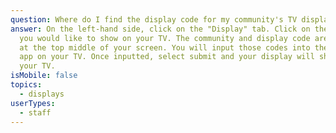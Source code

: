 ```yaml
---
question: Where do I find the display code for my community's TV display?
answer: On the left-hand side, click on the "Display" tab. Click on the display
  you would like to show on your TV. The community and display code are located
  at the top middle of your screen. You will input those codes into the LifeLoop
  app on your TV. Once inputted, select submit and your display will show on
  your TV.
isMobile: false
topics:
  - displays
userTypes:
  - staff
---
```

